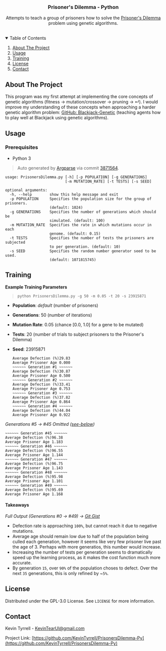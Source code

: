 
<br /><h3 align="center">Prisoner\'s Dilemma - Python</h3>

  <p align="center">
  Attempts to teach a group of prisoners how to solve the <a href="https://en.wikipedia.org/wiki/Prisoner%27s_dilemma">Prisoner's Dilemma</a> problem using genetic algorithms.
    <br />
	<br />
  </p>
</p>



<!-- TABLE OF CONTENTS -->
<details open="open">
  <summary>Table of Contents</summary>
  <ol>
    <li><a href="#about-the-project">About The Project</a></li>
    <li><a href="#usage">Usage</a></li>
	<li><a href="#training">Training</a></li>
    <li><a href="#license">License</a></li>
    <li><a href="#contact">Contact</a></li>
  </ol>
</details>



<!-- ABOUT THE PROJECT -->
## About The Project

This program was my first attempt at implementing the core concepts of genetic algorithms (fitness -> mutation/crossover -> pruning -> ↵). I would improve my understanding of these concepts when approaching a harder genetic algorithm problem: [GitHub: Blackjack-Genetic](https://github.com/KevinTyrrell/Blackjack-Genetic) (teaching agents how to play well at Blackjack using genetic algorithms).


<!-- USAGE EXAMPLES -->
## Usage

### Prerequisites

* Python 3

> Auto generated by [Argparse](https://docs.python.org/3/library/argparse.html) via commit [3871564](https://github.com/KevinTyrrell/PrisonersDilemma-Py/commit/387156477fcaa9ac088c418d6190f755d8bb371e).

```
usage: PrisonersDilemma.py [-h] [-p POPULATION] [-g GENERATIONS]
                           [-m MUTATION_RATE] [-t TESTS] [-s SEED]

optional arguments:
  -h, --help        show this help message and exit
  -p POPULATION     Specifies the population size for the group of prisoners.
                    (default: 1024)
  -g GENERATIONS    Specifies the number of generations which should be
                    simulated. (default: 100)
  -m MUTATION_RATE  Specifies the rate in which mutations occur in each
                    genome. (default: 0.15)
  -t TESTS          Specifies the number of tests the prisoners are subjected
                    to per generation. (default: 10)
  -s SEED           Specifies the random number generator seed to be used.
                    (default: 1071815745)
```

<!-- TRAINING EXAMPLE -->
## Training

**Example Training Parameters**
> `python PrisonersDilemma.py -g 50 -m 0.05 -t 20 -s 23915871`
* **Population**: *default* (number of prisoners)
* **Generations**: 50 (number of iterations)
* **Mutation Rate**: 0.05 (chance [0.0, 1.0] for a gene to be mutated)
* **Tests**: 20 (number of trials to subject prisoners to the Prisoner\'s Dilemma)
* **Seed**: 23915871

    ~~~~~~ Generation #0 ~~~~~~
    Average Defection (%)29.83
    Average Prisoner Age 0.000
    ~~~~~~ Generation #1 ~~~~~~
    Average Defection (%)30.87
    Average Prisoner Age 0.500
    ~~~~~~ Generation #2 ~~~~~~
    Average Defection (%)33.41
    Average Prisoner Age 0.753
    ~~~~~~ Generation #3 ~~~~~~
    Average Defection (%)37.82
    Average Prisoner Age 0.864
    ~~~~~~ Generation #4 ~~~~~~
    Average Defection (%)44.04
    Average Prisoner Age 0.922
*Generations #5 -> #45 Omitted ([see-below](#Takeaways))*

    ~~~~~~ Generation #45 ~~~~~~
    Average Defection (%)96.38
    Average Prisoner Age 1.183
    ~~~~~~ Generation #46 ~~~~~~
    Average Defection (%)96.55
    Average Prisoner Age 1.144
    ~~~~~~ Generation #47 ~~~~~~
    Average Defection (%)96.75
    Average Prisoner Age 1.143
    ~~~~~~ Generation #48 ~~~~~~
    Average Defection (%)95.98
    Average Prisoner Age 1.101
    ~~~~~~ Generation #49 ~~~~~~
    Average Defection (%)95.69
    Average Prisoner Age 1.168

#### Takeaways

*Full Output (Generations #0 -> #49) -> [Git Gist](https://gist.github.com/KevinTyrrell/a86f81f24ae49fd0de8c21fa090fc012)*

* Defection rate is approaching `100%`, but cannot reach it due to negative mutations.
* Average age should remain low due to half of the population being culled each generation, however it seems like very few prisoner live past the age of 3. Perhaps with more generatios, this number would increase.
* Increasing the number of tests per generation seems to dramatically speed up the learning process, as it makes the cost function much more accurate.
* By generation `15`, over `90%` of the population choses to defect. Over the next `35` generations, this is only refined by ~`5%`.


<!-- LICENSE -->
## License

Distributed under the GPL-3.0 License. See `LICENSE` for more information.



<!-- CONTACT -->
## Contact

Kevin Tyrrell - KevinTearUl@gmail.com

Project Link: [https://github.com/KevinTyrrell/PrisonersDilemma-Py](https://github.com/KevinTyrrell/PrisonersDilemma-Py)


